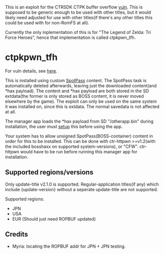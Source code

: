 This is an exploit for the CTRSDK CTPK buffer overflow [vuln](https://www.3dbrew.org/wiki/3DS_System_Flaws#General.2FCTRSDK). This is supposed to be generic enough to be used with other titles, but it would likely need adjusted for use with other titles(if there's any other titles this could be used with for non-RomFS at all).

Currently the only inplementation of this is for "The Legend of Zelda: Tri Force Heroes", hence that implementation is called ctpkpwn_tfh.

# ctpkpwn_tfh

For vuln details, see [here](https://www.3dbrew.org/wiki/3DS_Userland_Flaws#Non-system_applications).

This is installed using custom [SpotPass](https://www.3dbrew.org/wiki/SpotPass) content. The SpotPass task is automatically deleted afterwards, leaving just the downloaded content(and \*hax payload). The content and *hax payload are both stored in the SD extdata(the former is only stored as BOSS content, it is never moved elsewhere by the game). The exploit can only be used on the same system it was installed on, since this is extdata. The normal savedata is not affected at all.

The manager app loads the \*hax payload from SD "/otherapp.bin" during installation, the user must [setup](https://smealum.github.io/3ds/#otherapp) this before using the app.

Your system has to allow unsigned SpotPass(BOSS-container) content in order for this to be installed. This can be done with ctr-httpwn >=v1.2(with the included bosshaxx on supported system-versions), or "CFW". ctr-httpwn would have to be run before running this manager app for installation.

## Supported regions/versions
Only update-title v2.1.0 is supported. Regular-application titles(if any) which include {update-version} without a seperate update-title are not supported.

Supported regions:
* JPN
* USA
* EUR (Should just need ROPBUF updated)

## Credits
* Myria: locating the ROPBUF addr for JPN + JPN testing.

